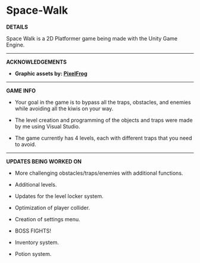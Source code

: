 # Space-Walk

**DETAILS**

Space Walk is a 2D Platformer game being made with the Unity Game Engine.

---------------------------------------

**ACKNOWLEDGEMENTS**

- **Graphic assets by: [PixelFrog](https://pixelfrog-assets.itch.io/)**
 
---------------------------------------

**GAME INFO**

- Your goal in the game is to bypass all the traps, obstacles, and enemies while avoiding all the kiwis on your way.
 
- The level creation and programming of the objects and traps were made by me using Visual Studio.
 
- The game currently has 4 levels, each with different traps that you need to avoid.

--------------------------------------

**UPDATES BEING WORKED ON**

- More challenging obstacles/traps/enemies with additional functions.
 
- Additional levels.
 
- Updates for the level locker system.
 
- Optimization of player collider.
 
- Creation of settings menu.
 
- BOSS FIGHTS!
 
- Inventory system.
 
- Potion system.
